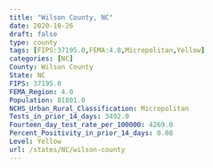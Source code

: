 ```yaml
---
title: "Wilson County, NC"
date: 2020-10-26
draft: false
type: county
tags: [FIPS:37195.0,FEMA:4.0,Micropolitan,Yellow]
categories: [NC]
County: Wilson County
State: NC
FIPS: 37195.0
FEMA_Region: 4.0
Population: 81801.0
NCHS_Urban_Rural_Classification: Micropolitan
Tests_in_prior_14_days: 3492.0
Fourteen_day_test_rate_per_100000: 4269.0
Percent_Positivity_in_prior_14_days: 0.08
Level: Yellow
url: /states/NC/wilson-county
---
```



